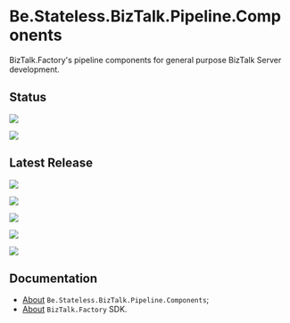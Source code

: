 ﻿# Be.Stateless.BizTalk.Pipeline.Components

BizTalk.Factory's pipeline components for general purpose BizTalk Server development.

## Status

[![][pipeline.ci.badge]][pipeline.ci]

[![][pipeline.mr.badge]][pipeline.mr]

## Latest Release

[![][nuget.badge]][nuget]

[![][nuget.unit.badge]][nuget.unit]

[![][nuget.nunit.badge]][nuget.nunit]

[![][nuget.xunit.badge]][nuget.xunit]

[![][release.badge]][release]

## Documentation

- [About][doc.this] `Be.Stateless.BizTalk.Pipeline.Components`;
- [About][doc.main] `BizTalk.Factory` SDK.

<!-- links -->

[doc.main]: https://www.stateless.be/ "BizTalk.Factory SDK"
[doc.this]: https://www.stateless.be/BizTalk/Pipeline/Components "Be.Stateless.BizTalk.Pipeline.Components"
[github]: https://github.com/icraftsoftware/Be.Stateless.BizTalk.Pipeline.Components "Be.Stateless.BizTalk.Pipeline.Components GitHub Repository"
[nuget]: https://www.nuget.org/packages/Be.Stateless.BizTalk.Pipeline.Components "Be.Stateless.BizTalk.Pipeline.Components NuGet Package"
[nuget.badge]: https://img.shields.io/nuget/v/Be.Stateless.BizTalk.Pipeline.Components.svg?label=Be.Stateless.BizTalk.Pipeline.Components&style=flat&logo=nuget
[nuget.unit]: https://www.nuget.org/packages/Be.Stateless.BizTalk.Pipeline.Components.Unit "Be.Stateless.BizTalk.Pipeline.Components.Unit NuGet Package"
[nuget.unit.badge]: https://img.shields.io/nuget/v/Be.Stateless.BizTalk.Pipeline.Components.Unit.svg?label=Be.Stateless.BizTalk.Pipeline.Components.Unit&style=flat&logo=nuget
[nuget.nunit]: https://www.nuget.org/packages/Be.Stateless.BizTalk.Pipeline.Components.NUnit "Be.Stateless.BizTalk.Pipeline.Components.NUnit NuGet Package"
[nuget.nunit.badge]: https://img.shields.io/nuget/v/Be.Stateless.BizTalk.Pipeline.Components.NUnit.svg?label=Be.Stateless.BizTalk.Pipeline.Components.NUnit&style=flat&logo=nuget
[nuget.xunit]: https://www.nuget.org/packages/Be.Stateless.BizTalk.Pipeline.Components.XUnit "Be.Stateless.BizTalk.Pipeline.Components.XUnit NuGet Package"
[nuget.xunit.badge]: https://img.shields.io/nuget/v/Be.Stateless.BizTalk.Pipeline.Components.XUnit.svg?label=Be.Stateless.BizTalk.Pipeline.Components.XUnit&style=flat&logo=nuget
[pipeline.ci]: https://dev.azure.com/icraftsoftware/be.stateless/_build/latest?definitionId=37&branchName=master "Azure DevOps Continuous Integration Build Pipeline"
[pipeline.ci.badge]: https://dev.azure.com/icraftsoftware/be.stateless/_apis/build/status/Be.Stateless.BizTalk.Pipeline.Components%20Continuous%20Integration?branchName=master&label=Continuous%20Integration%20Build
[pipeline.mr]: https://dev.azure.com/icraftsoftware/be.stateless/_build/latest?definitionId=38&branchName=master "Azure DevOps Release Build Pipeline"
[pipeline.mr.badge]: https://dev.azure.com/icraftsoftware/be.stateless/_apis/build/status/Be.Stateless.BizTalk.Pipeline.Components%20Manual%20Release?branchName=master&label=Manual%20Release%20Build
[release]: https://github.com/icraftsoftware/Be.Stateless.BizTalk.Pipeline.Components/releases/latest "Be.Stateless.BizTalk.Pipeline.Components Release"
[release.badge]: https://img.shields.io/github/v/release/icraftsoftware/Be.Stateless.BizTalk.Pipeline.Components?label=Release&logo=github
